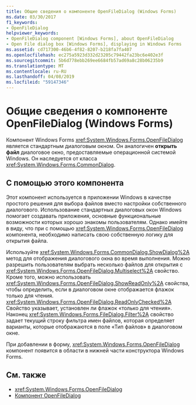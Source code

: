 ```yaml
---
title: Общие сведения о компоненте OpenFileDialog (Windows Forms)
ms.date: 03/30/2017
f1_keywords:
- OpenFileDialog
helpviewer_keywords:
- OpenFileDialog component [Windows Forms], about OpenFileDialog
- Open File dialog box [Windows Forms], displaying in Windows Forms
ms.assetid: cd717300-46b6-4f82-8207-b218fa7fa407
ms.openlocfilehash: ec275a5923d332d23205c79442fa23bc6e402e3f
ms.sourcegitcommit: 5b6d778ebb269ee6684fb57ad69a8c28b06235b9
ms.translationtype: MT
ms.contentlocale: ru-RU
ms.lasthandoff: 04/08/2019
ms.locfileid: "59147346"
---
```

# <a name="openfiledialog-component-overview-windows-forms"></a>Общие сведения о компоненте OpenFileDialog (Windows Forms)
Компонент Windows Forms <xref:System.Windows.Forms.OpenFileDialog> является стандартным диалоговым окном. Он аналогичен **открыть файл** диалоговое окно, предоставляемые операционной системой Windows. Он наследуется от класса <xref:System.Windows.Forms.CommonDialog>.  
  
## <a name="using-this-component"></a>С помощью этого компонента  
 Этот компонент используется в приложении Windows в качестве простого решения для выбора файлов вместо настройки собственного диалогового. Использование стандартных диалоговых окон Windows помогает создавать приложения, основные функциональные возможности которых хорошо знакомы пользователям. Однако имейте в виду, что при с помощью <xref:System.Windows.Forms.OpenFileDialog> компонента, необходимо написать свою собственную логику для открытия файла.  
  
 Используйте <xref:System.Windows.Forms.CommonDialog.ShowDialog%2A> метод для отображения диалогового окна во время выполнения. Можно разрешить пользователям выбрать несколько файлов для открытия с <xref:System.Windows.Forms.OpenFileDialog.Multiselect%2A> свойство. Кроме того, можно использовать <xref:System.Windows.Forms.OpenFileDialog.ShowReadOnly%2A> свойства, чтобы определить, если в диалоговом окне отображается флажок только для чтения. <xref:System.Windows.Forms.OpenFileDialog.ReadOnlyChecked%2A> Свойство указывает, установлен ли флажок «только для чтения». Наконец <xref:System.Windows.Forms.FileDialog.Filter%2A> свойство задает текущий строку фильтра имен файлов, которая определяет варианты, которые отображаются в поле «Тип файлов» в диалоговом окне.  
  
 При добавлении в форму, <xref:System.Windows.Forms.OpenFileDialog> компонент появится в области в нижней части конструктора Windows Forms.  
  
## <a name="see-also"></a>См. также

- <xref:System.Windows.Forms.OpenFileDialog>
- [Компонент OpenFileDialog](openfiledialog-component-windows-forms.md)
